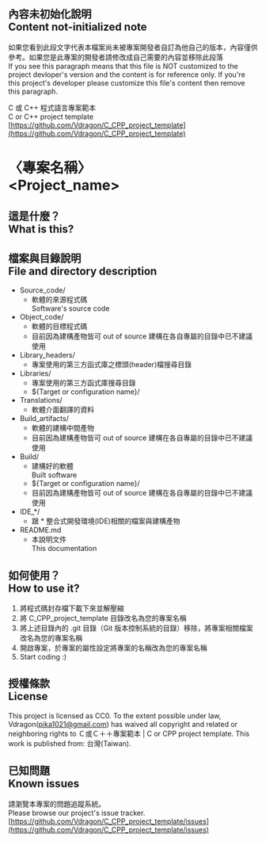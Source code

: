 ## 內容未初始化說明<br />Content not-initialized note
如果您看到此段文字代表本檔案尚未被專案開發者自訂為他自己的版本，內容僅供參考。如果您是此專案的開發者請修改成自己需要的內容並移除此段落  
If you see this paragraph means that this file is NOT customized to the project devloper's version and the content is for reference only.  If you're this project's developer please customize this file's content then remove this paragraph.

C 或 C++ 程式語言專案範本<br />C or C++ project template
[https://github.com/Vdragon/C_CPP_project_template](https://github.com/Vdragon/C_CPP_project_template)

# 〈專案名稱〉<br />&lt;Project_name&gt;

## 這是什麼？<br />What is this?

## 檔案與目錄說明<br />File and directory description
* Source_code/
    * 軟體的來源程式碼  
      Software's source code
* Object_code/
    * 軟體的目標程式碼
    * 目前因為建構產物皆可 out of source 建構在各自專屬的目錄中已不建議使用
* Library_headers/
	* 專案使用的第三方函式庫之標頭(header)檔搜尋目錄
* Libraries/
	* 專案使用的第三方函式庫搜尋目錄
	* ${Target or configuration name}/
* Translations/
    * 軟體介面翻譯的資料
* Build_artifacts/
	* 軟體的建構中間產物
	* 目前因為建構產物皆可 out of source 建構在各自專屬的目錄中已不建議使用
* Build/
    * 建構好的軟體  
      Built software
    * ${Target or configuration name}/
    * 目前因為建構產物皆可 out of source 建構在各自專屬的目錄中已不建議使用
* IDE_*/
    * 跟 * 整合式開發環境(IDE)相關的檔案與建構產物
* README.md
    * 本說明文件  
      This documentation

## 如何使用？<br />How to use it?
1. 將程式碼封存檔下載下來並解壓縮
2. 將 C_CPP_project_template 目錄改名為您的專案名稱
3. 將上述目錄內的 .git 目錄（Git 版本控制系統的目錄）移除，將專案相關檔案改名為您的專案名稱
4. 開啟專案，於專案的屬性設定將專案的名稱改為您的專案名稱
5. Start coding :)

## 授權條款<br />License
This project is licensed as CC0.
To the extent possible under law, Vdragon(pika1021@gmail.com) has waived all copyright and related or neighboring rights to Ｃ或Ｃ＋＋專案範本 | C or CPP project template. This work is published from: 台灣(Taiwan). 

## 已知問題<br />Known issues
請瀏覽本專案的問題追蹤系統。  
Please browse our project's issue tracker.  
[https://github.com/Vdragon/C_CPP_project_template/issues](https://github.com/Vdragon/C_CPP_project_template/issues)